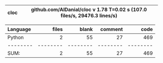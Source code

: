 cloc|github.com/AlDanial/cloc v 1.78  T=0.02 s (107.0 files/s, 29476.3 lines/s)
--- | ---

Language|files|blank|comment|code
:-------|-------:|-------:|-------:|-------:
Python|2|55|27|469
--------|--------|--------|--------|--------
SUM:|2|55|27|469
